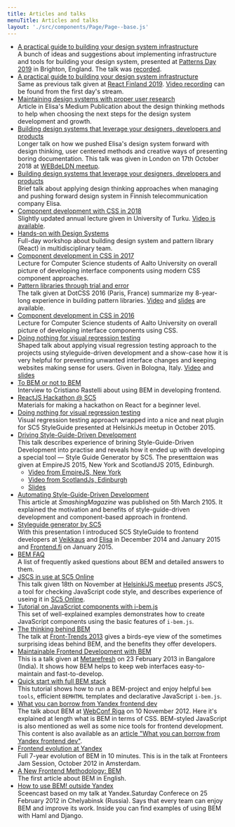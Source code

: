 ```yaml
---
title: Articles and talks
menuTitle: Articles and talks
layout: './src/components/Page/Page--base.js'
---
```



* [A practical guide to building your design system infrastructure](https://varya.me/patterns-day-2019)<br/>
  A bunch of ideas and suggestions about implementing infrastructure and tools for building your design system,
  presented at [Patterns Day 2019](https://patternsday.com/) in Brighton, England. The talk was
  [recorded](https://vimeo.com/345906543).
* [A practical guide to building your design system infrastructure](http://varya.me/react-finland-2019/)<br/>
  Same as previous talk given
  at [React Finland 2019](https://react-finland.fi/). [Video recording](https://youtu.be/gDkUpx0dVc0?t=9987) can be
  found from the first day's stream.
* [Maintaining design systems with proper user
  research](https://medium.com/elisa-design/maintaining-design-systems-with-user-research-3ba5feafc336)<br/>
  Article in Elisa's Medium Publication about the design thinking methods to help when choosing the next steps for the
  design system development and growth.
* [Building design systems that leverage your designers, developers and
  products](http://varya.me/design-systems-thinking/)<br/>
  Longer talk on how we pushed Elisa's design system forward with design thinking, user centered methods and creative
  ways of presenting boring documentation. This talk was given in London on 17th October 2018 at [WEBdeLDN
  meetup](https://www.eventbrite.co.uk/e/webdeldn-20-design-systems-the-hard-choices-tickets-49644052698).
* [Building design systems that leverage your designers, developers and
  products](http://varya.me/ds-in-wild-tallinn/)<br/>
  Brief talk about applying design thinking approaches when managing and pushing forward design system in Finnish
  telecommunication company Elisa.
* [Component development with CSS in 2018](http://varya.me/component-development-css-2018/)<br/>
  Slightly updated annual lecture given in University of Turku. [Video is available](https://youtu.be/bD3MNue38pg).
* [Hands-on with Design Systems](https://dsconference.com/ws-intergalactico/)<br/>
  Full-day workshop about building design system and pattern library (React) in multidisciplinary team.
* [Component development in CSS in 2017](http://varya.me/component-development-css-2017/)<br/>
  Lecture for Computer Science students of Aalto University on overall picture of developing interface
  components using modern CSS component approaches.
* [Pattern libraries through trial and
  error](https://www.dotconferences.com/2016/12/varya-stepanova-pattern-libraries-through-trial-and-error)<br/>
  The talk given at DotCSS 2016 (Paris, France) summarize my 8-year-long experience in building pattern libraries.
  [Video](https://www.dotconferences.com/2016/12/varya-stepanova-pattern-libraries-through-trial-and-error) and
  [slides](http://varya.me/dotcss-2016/) are available.
* [Component development in CSS in 2016](http://varya.me/component-development-css-2016/)<br/>
  Lecture for Computer Science students of Aalto University on overall picture of developing interface
  components using CSS.
* [Doing nothing for visual regression testing](https://youtu.be/UPciXG1MoYw)<br/>
  Shaped talk about applying visual regression testing approach to the projects using
  styleguide-driven development and a show-case how it is very helpful for preventing unwanted interface changes and
  keeping websites making sense for users. Given in Bologna, Italy. [Video](https://youtu.be/UPciXG1MoYw) and
  [slides](http://varya.me/fromthefront-2016/)
* [To BEM or not to BEM](http://www.didoo.net/to-bem-or-not-to-bem/05__interview-with--varya__stepanova.html)<br/>
  Interview to Cristiano Rastelli about using BEM in developing frontend.
* [ReactJS Hackathon @ SC5](http://varya.me/reactjs-hackathon/)<br/>
  Materials for making a hackathon on React for a beginner level.
* [Doing nothing for visual regression testing](http://varya.me/doing-nothing-for-visual-regression-2015/)<br/>
  Visual regression testing approach wrapped into a nice and neat plugin for SC5 StyleGuide presented at HelsinkiJs
  meetup in October 2015.
* [Driving Style-Guide-Driven Development](https://youtu.be/bKI0amimw-k)<br/>
  This talk describes experience of brining Style-Guide-Driven Development into practise and reveals how it
  ended up with developing a special tool — Style Guide Generator by SC5. The presenttaion was given at EmpireJS 2015,
  New York and ScotlandJS 2015, Edinburgh.
  * [Video from EmpireJS, New York](https://youtu.be/bKI0amimw-k)
  * [Video from ScotlandJs, Edinburgh](https://youtu.be/gWzYMJjtx-Y)
  * [Slides](http://varya.me/empirejs-2015/)
* [Automating Style-Guide-Driven
  Development](http://www.smashingmagazine.com/2015/03/05/automating-style-guide-driven-development/)<br/>
  This article at *SmashingMagazine* was published on 5th March 2105. It explained the motivation and benefits
  of style-guide-driven development and component-based approach in frontend.
* [Styleguide generator by SC5](http://www.slideshare.net/VarvaraStepanova/sc5-style-guide-generator)<br/>
With this presentation I introduced SC5 StyleGuide to frontend developers at [Veikkaus](https://www.veikkaus.fi/)
and [Elisa](http://elisa.fi/) in December 2014 and January 2015 and [Frontend.fi](http://frontend.fi/) on January 2015.
* [BEM FAQ](http://getbem.com/faq/)<br/>
A list of frequently asked questions about BEM and detailed answers to them.
* [JSCS in use at SC5 Online](http://varya.me/jscs-talk/)<br/>
This talk given 18th on November at [HelsinkiJS
meetup](http://www.eventbrite.com/e/helsinkijs-november-2014-tickets-14262484475?utm_campaign=event_reminder&utm_medium=email&ref=eemaileventremind&utm_source=eb_email&utm_term=eventname)
presents JSCS, a tool for checking JavaScript code style, and describes experience of useing it
in [SC5 Online](http://sc5.io/).
* [Tutorial on JavaScript components with
i-bem.js](http://bem.info/tutorials/bem-js-tutorial/)<br/>
This set of well-explained examples demonstrates how to create JavaScript
components using the basic features of `i-bem.js`.
* [The thinking behind BEM](https://vimeo.com/66474705)<br/>
The talk at [Front-Trends 2013](http://2013.front-trends.com/)  gives a birds-eye
view of the sometimes surprising ideas behind BEM, and the benefits they offer
developers.
* [Maintainable Frontend Development with
BEM](http://hasgeek.tv/metarefresh/2013/496-maintainable-frontend-development-with-bem)<br/>
This is a talk given at [Metarefresh](http://metarefresh.in/2013/) on 23
February 2013 in
Bangalore (India). It shows how BEM helps to keep web interfaces
easy-to-maintain and fast-to-develop.
* [Quick start with full BEM
stack](http://bem.info/articles/start-with-project-stub/)<br/>
This tutorial shows how to run a BEM-project and enjoy helpful `bem tools`,
efficient `BEMHTML` templates and declarative JavaScript `i-bem.js`.
* [What you can borrow from Yandex frontend
dev](https://vimeo.com/53219242)<br/>
The talk about BEM at [WebConf Riga](http://webconf.lv/) on 10 November 2012.
Here it's explained at length what is BEM in terms of CSS. BEM-styled JavaScript
is also mentioned as well as some nice tools for frontend development.<br/>
This content is also available as an [article "What you can borrow from Yandex frontend
dev"](http://bem.info/articles/yandex-frontend-dev/).
* [Frontend evolution at Yandex](https://vimeo.com/51897014)<br/>
Full 7-year evolution of BEM in 10 minutes. This is in the talk at Fronteers Jam
Session, October 2012 in Amsterdam.
* [A New Frontend Methodology:
BEM](http://coding.smashingmagazine.com/2012/04/16/a-new-front-end-methodology-bem/)<br/>
The first article about BEM in English.
* [How to use BEM! outside Yandex](https://vimeo.com/38346573)<br/>
Sceencast based on my talk at Yandex.Saturday Conferece on 25 February 2012 in
Chelyabinsk (Russia). Says that every team can enjoy BEM and improve its work.
Inside you can find examples of using BEM with Haml and Django.

